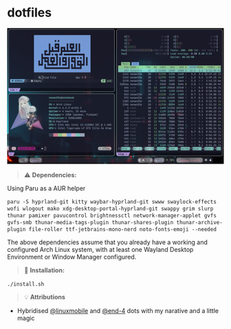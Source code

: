 # dotfiles

![alt text](images/rice.png "Rice")

> :warning: **Dependencies:**

Using Paru as a AUR helper
```
paru -S hyprland-git kitty waybar-hyprland-git swww swaylock-effects wofi wlogout mako xdg-desktop-portal-hyprland-git swappy grim slurp thunar pamixer pavucontrol brightnessctl network-manager-applet gvfs gvfs-smb thunar-media-tags-plugin thunar-shares-plugin thunar-archive-plugin file-roller ttf-jetbrains-mono-nerd noto-fonts-emoji --needed
```
The above dependencies assume that you already have a working and configured Arch Linux system, with at least one Wayland Desktop Environment or Window Manager configured.

> :memo: **Installation:**

`./install.sh`

> :bulb: **Attributions**

- Hybridised [@linuxmobile](https://github.com/linuxmobile) and [@end-4](https://github.com/end-4) dots with my narative and a little magic
